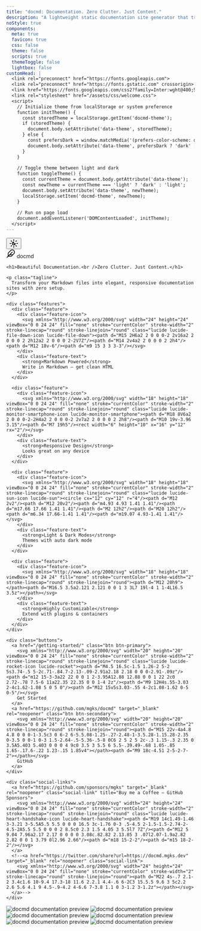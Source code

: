 ```yaml
---
title: "docmd: Documentation. Zero Clutter. Just Content."
description: "A lightweight static documentation site generator that transforms Markdown into beautiful, responsive documentation websites."
noStyle: true
components:
  meta: true
  favicon: true
  css: false
  theme: false
  scripts: true
  themeToggle: false
  lightbox: false
customHead: |
  <link rel="preconnect" href="https://fonts.googleapis.com">
  <link rel="preconnect" href="https://fonts.gstatic.com" crossorigin>
  <link href="https://fonts.googleapis.com/css2?family=Inter:wght@400;500;600;700&family=PT+Mono:wght@700&display=swap" rel="stylesheet">
  <link rel="stylesheet" href="/assets/css/welcome.css">
  <script>
    // Initialize theme from localStorage or system preference
    function initTheme() {
      const storedTheme = localStorage.getItem('docmd-theme');
      if (storedTheme) {
        document.body.setAttribute('data-theme', storedTheme);
      } else {
        const prefersDark = window.matchMedia('(prefers-color-scheme: dark)').matches;
        document.body.setAttribute('data-theme', prefersDark ? 'dark' : 'light');
      }
    }
    
    // Toggle theme between light and dark
    function toggleTheme() {
      const currentTheme = document.body.getAttribute('data-theme');
      const newTheme = currentTheme === 'light' ? 'dark' : 'light';
      document.body.setAttribute('data-theme', newTheme);
      localStorage.setItem('docmd-theme', newTheme);
    }
    
    // Run on page load
    document.addEventListener('DOMContentLoaded', initTheme);
  </script>
---
```


<div class="header-top">
  <button class="theme-toggle" onclick="toggleTheme()" aria-label="Toggle dark/light mode">
    <svg xmlns="http://www.w3.org/2000/svg" width="24" height="24" viewBox="0 0 24 24" fill="none" stroke="currentColor" stroke-width="2" stroke-linecap="round" stroke-linejoin="round" class="lucide lucide-sun-moon-icon lucide-sun-moon"><path d="M12 8a2.83 2.83 0 0 0 4 4 4 4 0 1 1-4-4"/><path d="M12 2v2"/><path d="M12 20v2"/><path d="m4.9 4.9 1.4 1.4"/><path d="m17.7 17.7 1.4 1.4"/><path d="M2 12h2"/><path d="M20 12h2"/><path d="m6.3 17.7-1.4 1.4"/><path d="m19.1 4.9-1.4 1.4"/></svg>
  </button>
</div>

<div class="landing-container">
  <div class="content-side">
    <div class="logo">
      <svg xmlns="http://www.w3.org/2000/svg" width="24" height="24" viewBox="0 0 24 24" fill="none" stroke="currentColor" stroke-width="2" stroke-linecap="round" stroke-linejoin="round" class="lucide lucide-feather-icon lucide-feather"><path d="M12.67 19a2 2 0 0 0 1.416-.588l6.154-6.172a6 6 0 0 0-8.49-8.49L5.586 9.914A2 2 0 0 0 5 11.328V18a1 1 0 0 0 1 1z"/><path d="M16 8 2 22"/><path d="M17.5 15H9"/></svg>
      <span class="logo-text">docmd</span>
    </div>

    <h1>Beautiful Documentation.<br />Zero Clutter. Just Content.</h1>

    <p class="tagline">
      Transform your Markdown files into elegant, responsive documentation sites with zero setup.
    </p>
    
    <div class="features">
      <div class="feature">
        <div class="feature-icon">
          <svg xmlns="http://www.w3.org/2000/svg" width="24" height="24" viewBox="0 0 24 24" fill="none" stroke="currentColor" stroke-width="2" stroke-linecap="round" stroke-linejoin="round" class="lucide lucide-file-down-icon lucide-file-down"><path d="M15 2H6a2 2 0 0 0-2 2v16a2 2 0 0 0 2 2h12a2 2 0 0 0 2-2V7Z"/><path d="M14 2v4a2 2 0 0 0 2 2h4"/><path d="M12 18v-6"/><path d="m9 15 3 3 3-3"/></svg>
        </div>
        <div class="feature-text">
          <strong>Markdown Powered</strong>
          Write in Markdown – get clean HTML
        </div>
      </div>

      <div class="feature">
        <div class="feature-icon">
          <svg xmlns="http://www.w3.org/2000/svg" width="18" height="18" viewBox="0 0 24 24" fill="none" stroke="currentColor" stroke-width="2" stroke-linecap="round" stroke-linejoin="round" class="lucide lucide-monitor-smartphone-icon lucide-monitor-smartphone"><path d="M18 8V6a2 2 0 0 0-2-2H4a2 2 0 0 0-2 2v7a2 2 0 0 0 2 2h8"/><path d="M10 19v-3.96 3.15"/><path d="M7 19h5"/><rect width="6" height="10" x="16" y="12" rx="2"/></svg>
        </div>
        <div class="feature-text">
          <strong>Responsive Design</strong>
          Looks great on any device
        </div>
      </div>

      <div class="feature">
        <div class="feature-icon">
          <svg xmlns="http://www.w3.org/2000/svg" width="18" height="18" viewBox="0 0 24 24" fill="none" stroke="currentColor" stroke-width="2" stroke-linecap="round" stroke-linejoin="round" class="lucide lucide-sun-icon lucide-sun"><circle cx="12" cy="12" r="4"/><path d="M12 2v2"/><path d="M12 20v2"/><path d="m4.93 4.93 1.41 1.41"/><path d="m17.66 17.66 1.41 1.41"/><path d="M2 12h2"/><path d="M20 12h2"/><path d="m6.34 17.66-1.41 1.41"/><path d="m19.07 4.93-1.41 1.41"/></svg>
        </div>
        <div class="feature-text">
          <strong>Light & Dark Modes</strong>
          Themes with auto dark mode
        </div>
      </div>

      <div class="feature">
        <div class="feature-icon">
          <svg xmlns="http://www.w3.org/2000/svg" width="18" height="18" viewBox="0 0 24 24" fill="none" stroke="currentColor" stroke-width="2" stroke-linecap="round" stroke-linejoin="round"><path d="M12 20h9"></path><path d="M16.5 3.5a2.121 2.121 0 0 1 3 3L7 19l-4 1 1-4L16.5 3.5z"></path></svg>
        </div>
        <div class="feature-text">
          <strong>Highly Customizable</strong>
          Extend with plugins & containers
        </div>
      </div>
    </div>
    
    <div class="buttons">
      <a href="/getting-started/" class="btn btn-primary">
        <svg xmlns="http://www.w3.org/2000/svg" width="20" height="20" viewBox="0 0 24 24" fill="none" stroke="currentColor" stroke-width="2" stroke-linecap="round" stroke-linejoin="round" class="lucide lucide-rocket-icon lucide-rocket"><path d="M4.5 16.5c-1.5 1.26-2 5-2 5s3.74-.5 5-2c.71-.84.7-2.13-.09-2.91a2.18 2.18 0 0 0-2.91-.09z"/><path d="m12 15-3-3a22 22 0 0 1 2-3.95A12.88 12.88 0 0 1 22 2c0 2.72-.78 7.5-6 11a22.35 22.35 0 0 1-4 2z"/><path d="M9 12H4s.55-3.03 2-4c1.62-1.08 5 0 5 0"/><path d="M12 15v5s3.03-.55 4-2c1.08-1.62 0-5 0-5"/></svg>
        Get Started
      </a>
      <a href="https://github.com/mgks/docmd" target="_blank" rel="noopener" class="btn btn-secondary">
        <svg xmlns="http://www.w3.org/2000/svg" width="20" height="20" viewBox="0 0 24 24" fill="none" stroke="currentColor" stroke-width="2" stroke-linecap="round" stroke-linejoin="round"><path d="M15 22v-4a4.8 4.8 0 0 0-1-3.5c3 0 6-2 6-5.5.08-1.25-.27-2.48-1-3.5.28-1.15.28-2.35 0-3.5 0 0-1 0-3 1.5-2.64-.5-5.36-.5-8 0C6 2 5 2 5 2c-.3 1.15-.3 2.35 0 3.5A5.403 5.403 0 0 0 4 9c0 3.5 3 5.5 6 5.5-.39.49-.68 1.05-.85 1.65-.17.6-.22 1.23-.15 1.85v4"></path><path d="M9 18c-4.51 2-5-2-7-2"></path></svg>
        GitHub
      </a>
    </div>
    
    <div class="social-links">
      <a href="https://github.com/sponsors/mgks" target="_blank" rel="noopener" class="social-link" title="Buy me a Coffee – GitHub Sponsors">
        <svg xmlns="http://www.w3.org/2000/svg" width="24" height="24" viewBox="0 0 24 24" fill="none" stroke="currentColor" stroke-width="2" stroke-linecap="round" stroke-linejoin="round" class="lucide lucide-heart-handshake-icon lucide-heart-handshake"><path d="M19 14c1.49-1.46 3-3.21 3-5.5A5.5 5.5 0 0 0 16.5 3c-1.76 0-3 .5-4.5 2-1.5-1.5-2.74-2-4.5-2A5.5 5.5 0 0 0 2 8.5c0 2.3 1.5 4.05 3 5.5l7 7Z"/><path d="M12 5 9.04 7.96a2.17 2.17 0 0 0 0 3.08c.82.82 2.13.85 3 .07l2.07-1.9a2.82 2.82 0 0 1 3.79 0l2.96 2.66"/><path d="m18 15-2-2"/><path d="m15 18-2-2"/></svg>
      </a>
      <!--<a href="https://twitter.com/share?url=https://docmd.mgks.dev" target="_blank" rel="noopener" class="social-link">
        <svg xmlns="http://www.w3.org/2000/svg" width="24" height="24" viewBox="0 0 24 24" fill="none" stroke="currentColor" stroke-width="2" stroke-linecap="round" stroke-linejoin="round"><path d="M22 4s-.7 2.1-2 3.4c1.6 10-9.4 17.3-18 11.6 2.2.1 4.4-.6 6-2C3 15.5.5 9.6 3 5c2.2 2.6 5.6 4.1 9 4.5-.9-4.2 4-6.6 7-3.8 1.1 0 3-1.2 3-1.2z"></path></svg>
      </a>-->
    </div>
  </div>
  
  <div class="preview-side">
    <div class="preview-stack">
      <div class="preview-image top">
        <img src="/assets/images/preview-light-1.png" alt="docmd documentation preview" class="light-img">
        <img src="/assets/images/preview-dark-1.png" alt="docmd documentation preview" class="dark-img">
      </div>
      <div class="preview-image middle">
        <img src="/assets/images/preview-light-2.png" alt="docmd documentation preview" class="light-img">
        <img src="/assets/images/preview-dark-2.png" alt="docmd documentation preview" class="dark-img">
      </div>
      <div class="preview-image bottom">
        <img src="/assets/images/preview-light-3.png" alt="docmd documentation preview" class="light-img">
        <img src="/assets/images/preview-dark-3.png" alt="docmd documentation preview" class="dark-img">
      </div>
    </div>
  </div>
</div> 